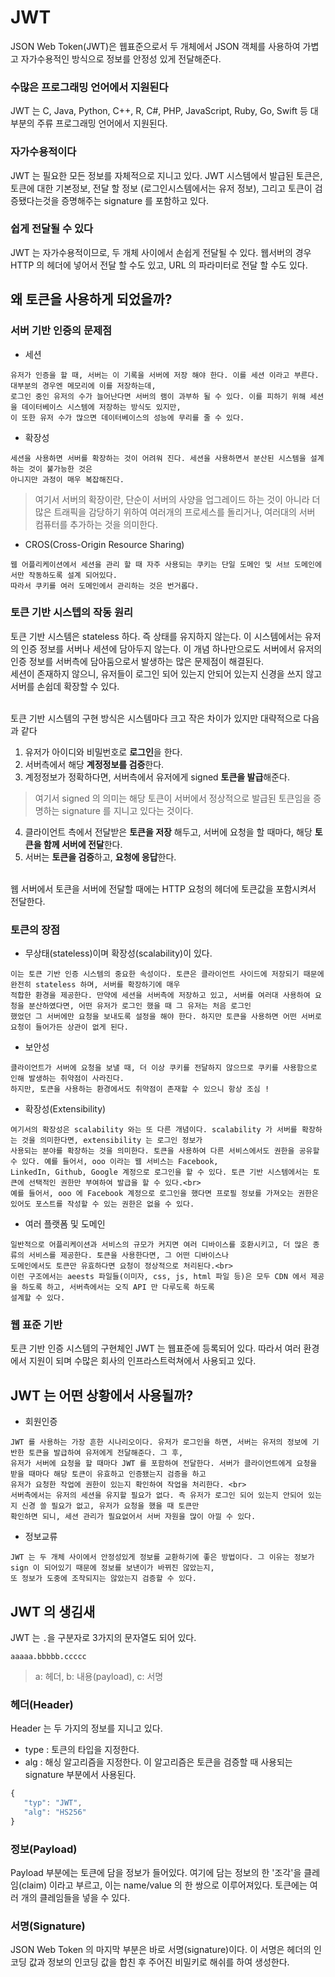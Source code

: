 # JWT
JSON Web Token(JWT)은 웹표준으로서 두 개체에서 JSON 객체를 사용하여 가볍고 자가수용적인 방식으로 정보를 안정성 있게 전달해준다. 

### 수많은 프로그래밍 언어에서 지원된다
JWT 는 C, Java, Python, C++, R, C#, PHP, JavaScript, Ruby, Go, Swift 등 대부분의 주류 프로그래밍 언어에서 지원된다.

### 자가수용적이다
JWT 는 필요한 모든 정보를 자체적으로 지니고 있다. 
JWT 시스템에서 발급된 토큰은, 토큰에 대한 기본정보, 전달 할 정보 (로그인시스템에서는 유저 정보), 
그리고 토큰이 검증됐다는것을 증명해주는 signature 를 포함하고 있다.

### 쉽게 전달될 수 있다
JWT 는 자가수용적이므로, 두 개체 사이에서 손쉽게 전달될 수 있다. 웹서버의 경우 HTTP 의 헤더에 넣어서 전달 할 수도 있고, 
URL 의 파라미터로 전달 할 수도 있다.


## 왜 토큰을 사용하게 되었을까?

### 서버 기반 인증의 문제점

- 세션
````
유저가 인증을 할 때, 서버는 이 기록을 서버에 저장 해야 한다. 이를 세션 이라고 부른다. 대부분의 경우엔 메모리에 이를 저장하는데, 
로그인 중인 유저의 수가 늘어난다면 서버의 램이 과부하 될 수 있다. 이를 피하기 위해 세션을 데이터베이스 시스템에 저장하는 방식도 있지만, 
이 또한 유저 수가 많으면 데이터베이스의 성능에 무리를 줄 수 있다.
````
- 확장성
````
세션을 사용하면 서버를 확장하는 것이 어려워 진다. 세션을 사용하면서 분산된 시스템을 설계하는 것이 불가능한 것은 
아니지만 과정이 매우 복잡해진다. 
````
> 여기서 서버의 확장이란, 단순이 서버의 사양을 업그레이드 하는 것이 아니라 더 많은 트래픽을 감당하기 
위하여 여러개의 프로세스를 돌리거나, 여러대의 서버 컴퓨터를 추가하는 것을 의미한다.
- CROS(Cross-Origin Resource Sharing)
````
웹 어플리케이션에서 세션을 관리 할 때 자주 사용되는 쿠키는 단일 도메인 및 서브 도메인에서만 작동하도록 설계 되어있다. 
따라서 쿠키를 여러 도메인에서 관리하는 것은 번거롭다. 
````

### 토큰 기반 시스텝의 작동 원리
토큰 기반 시스템은 stateless 하다. 즉 상태를 유지하지 않는다. 이 시스템에서는 유저의 인증 정보를 서버나 세션에 담아두지 않는다. 
이 개념 하나만으로도 서버에서 유저의 인증 정보를 서버측에 담아둠으로서 발생하는 많은 문제점이 해결된다. <br>
세션이 존재하지 않으니, 유저들이 로그인 되어 있는지 안되어 있는지 신경을 쓰지 않고 서버를 손쉽데 확장할 수 있다. <br><br>

토큰 기반 시스템의 구현 방식은 시스템마다 크고 작은 차이가 있지만 대략적으로 다음과 같다 
1. 유저가 아이디와 비밀번호로 **로그인**을 한다.
2. 서버측에서 해당 **계정정보를 검증**한다.
3. 계정정보가 정확하다면, 서버측에서 유저에게 signed **토큰을 발급**해준다.
> 여기서 signed 의 의미는 해당 토큰이 서버에서 정상적으로 발급된 토큰임을 증명하는 signature 를 지니고 있다는 것이다.
4. 클라이언트 측에서 전달받은 **토큰을 저장** 해두고, 서버에 요청을 할 때마다, 해당 **토큰을 함께 서버에 전달**한다. 
5. 서버는 **토큰을 검증**하고, **요청에 응답**한다. 
<br>
웹 서버에서 토큰을 서버에 전달할 때에는 HTTP 요청의 헤더에 토큰값을 포함시켜서 전달한다. 

### 토큰의 장점
- 무상태(stateless)이며 확장성(scalability)이 있다.
````
이는 토큰 기반 인증 시스템의 중요한 속성이다. 토큰은 클라이언트 사이드에 저장되기 때문에 완전히 stateless 하며, 서버를 확장하기에 매우 
적합한 환경을 제공한다. 만약에 세션을 서버측에 저장하고 있고, 서버를 여러대 사용하여 요청을 분산하였다면, 어떤 유저가 로그인 했을 때 그 유저는 처음 로그인
했었던 그 서버에만 요청을 보내도록 설정을 해야 한다. 하지만 토큰을 사용하면 어떤 서버로 요청이 들어가든 상관이 없게 된다. 
````
- 보안성
````
클라이언트가 서버에 요청을 보낼 때, 더 이상 쿠키를 전달하지 않으므로 쿠키를 사용함으로 인해 발생하는 취약점이 사라진다. 
하지만, 토큰을 사용하는 환경에서도 취약점이 존재할 수 있으니 항상 조심 ! 
````
- 확장성(Extensibility)
````
여기서의 확장성은 scalability 와는 또 다른 개념이다. scalability 가 서버를 확장하는 것을 의미한다면, extensibility 는 로그인 정보가 
사용되는 분야를 확장하는 것을 의미한다. 토큰을 사용하여 다른 서비스에서도 권한을 공유할 수 있다. 예를 들어서, ooo 이라는 웹 서비스는 Facebook, 
LinkedIn, Github, Google 계정으로 로그인을 할 수 있다. 토큰 기반 시스템에서는 토큰에 선택적인 권한만 부여하여 발급을 할 수 있다.<br>
예를 들어서, ooo 에 Facebook 계정으로 로그인을 했다면 프로필 정보를 가져오는 권한은 있어도 포스트를 작성할 수 있는 권한은 없을 수 있다.
````
- 여러 플랫폼 및 도메인
````
일반적으로 어플리케이션과 서비스의 규모가 커지면 여러 디바이스를 호환시키고, 더 많은 종류의 서비스를 제공한다. 토큰을 사용한다면, 그 어떤 디바이스나 
도메인에서도 토큰만 유효하다면 요청이 정상적으로 처리된다.<br>
이런 구조에서는 aeests 파일들(이미자, css, js, html 파일 등)은 모두 CDN 에서 제공을 하도록 하고, 서버측에서는 오직 API 만 다루도록 하도록 
설계할 수 있다. 
````

### 웹 표준 기반
토큰 기반 인증 시스템의 구현체인 JWT 는 웹표준에 등록되어 있다. 따라서 여러 환경에서 지원이 되며 수많은 회사의 인프라스트럭쳐에서 사용되고 있다. 

## JWT 는 어떤 상황에서 사용될까?
- 회원인증
````
JWT 를 사용하는 가장 흔한 시나리오이다. 유저가 로그인을 하면, 서버는 유저의 정보에 기반한 토큰을 발급하여 유저에게 전달해준다. 그 후, 
유저가 서버에 요청을 할 때마다 JWT 를 포함하여 전달한다. 서버가 클라이언트에게 요청을 받을 때마다 해당 토큰이 유효하고 인증됐는지 검증을 하고 
유저가 요청한 작업에 권한이 있는지 확인하여 작업을 처리한다. <br>
서버측에서는 유저의 세션을 유지할 필요가 없다. 즉 유저가 로그인 되어 있는지 안되어 있는지 신경 쓸 필요가 없고, 유저가 요청을 했을 때 토큰만 
확인하면 되니, 세션 관리가 필요없어서 서버 자원을 많이 아낄 수 있다.
````
- 정보교류
````
JWT 는 두 개체 사이에서 안정성있게 정보를 교환하기에 좋은 방법이다. 그 이유는 정보가 sign 이 되어있기 때문에 정보를 보낸이가 바뀌진 않았는지, 
또 정보가 도중에 조작되지는 않았는지 검증할 수 있다. 
````

## JWT 의 생김새
JWT 는 ```.```을 구분자로 3가지의 문자열도 되어 있다. 
````
aaaaa.bbbbb.ccccc
````
> a: 헤더, b: 내용(payload), c: 서명

### 헤더(Header)
Header 는 두 가지의 정보를 지니고 있다. 
- type : 토큰의 타입을 지정한다. 
- alg : 해싱 알고리즘을 지정한다. 이 알고리즘은 토큰을 검증할 때 사용되는 signature 부분에서 사용된다. 

````javascript
{
   "typ": "JWT",
   "alg": "HS256"
}
````

### 정보(Payload)
Payload 부분에는 토큰에 담을 정보가 들어있다. 여기에 담는 정보의 한 '조각'을 클레임(claim) 이라고 부르고, 이는 name/value 의 한 쌍으로 
이루어져있다. 토큰에는 여러 개의 클레임들을 넣을 수 있다.<br>

### 서명(Signature)
JSON Web Token 의 마지막 부분은 바로 서명(signature)이다. 이 서명은 헤더의 인코딩 값과 정보의 인코딩 값을 합친 후 주어진 비밀키로 해쉬를 하여 
생성한다. 




